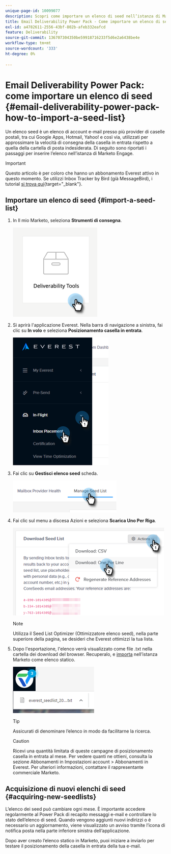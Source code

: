 ```yaml
---
unique-page-id: 10099077
description: Scopri come importare un elenco di seed nell’istanza di Marketo Engage.
title: Email Deliverability Power Pack - Come importare un elenco di seed
exl-id: a4782611-2556-43bf-802b-afeb332eafcd
feature: Deliverability
source-git-commit: 136707304350be59918716233f5d6e2a6438be4e
workflow-type: tm+mt
source-wordcount: '333'
ht-degree: 0%

---
```


# Email Deliverability Power Pack: come importare un elenco di seed {#email-deliverability-power-pack-how-to-import-a-seed-list}

Un elenco seed è un elenco di account e-mail presso più provider di caselle postali, tra cui Google Apps, Hotmail, Yahoo! e così via, utilizzati per approssimare la velocità di consegna della casella in entrata rispetto a quella della cartella di posta indesiderata. Di seguito sono riportati i passaggi per inserire l’elenco nell’istanza di Marketo Engage.

>[!IMPORTANT]
>
>Questo articolo è per coloro che hanno un abbonamento Everest attivo in questo momento. Se utilizzi Inbox Tracker by Bird (già MessageBird), i tutorial [si trova qui](/help/marketo/product-docs/email-marketing/deliverability/inbox-tracker/inbox-tracker-tutorials.md){target="_blank"}.

## Importare un elenco di seed {#import-a-seed-list}

1. In Il mio Marketo, seleziona **Strumenti di consegna**.

   ![](assets/email-deliverability-power-pack-1.png)

1. Si aprirà l&#39;applicazione Everest. Nella barra di navigazione a sinistra, fai clic su **In volo** e seleziona **Posizionamento casella in entrata**.

   ![](assets/email-deliverability-power-pack-2.png)

1. Fai clic su **Gestisci elenco seed** scheda.

   ![](assets/email-deliverability-power-pack-3.png)

1. Fai clic sul menu a discesa Azioni e seleziona **Scarica Uno Per Riga**.

   ![](assets/email-deliverability-power-pack-4.png)

   >[!NOTE]
   >
   >Utilizza il Seed List Optimizer (Ottimizzatore elenco seed), nella parte superiore della pagina, se desideri che Everest ottimizzi la tua lista.

1. Dopo l&#39;esportazione, l&#39;elenco verrà visualizzato come file .txt nella cartella dei download del browser. Recuperalo, e [importa](/help/marketo/getting-started/quick-wins/import-a-list-of-people.md) nell’istanza Marketo come elenco statico.

   ![](assets/email-deliverability-power-pack-5.png)

   >[!TIP]
   >
   >Assicurati di denominare l’elenco in modo da facilitarne la ricerca.

   >[!CAUTION]
   >
   >Ricevi una quantità limitata di queste campagne di posizionamento casella in entrata al mese. Per vedere quanti ne ottieni, consulta la sezione Abbonamenti in Impostazioni account > Abbonamenti in Everest. Per ulteriori informazioni, contattare il rappresentante commerciale Marketo.

## Acquisizione di nuovi elenchi di seed {#acquiring-new-seedlists}

L’elenco dei seed può cambiare ogni mese. È importante accedere regolarmente al Power Pack di recapito messaggi e-mail e controllare lo stato dell’elenco di seed. Quando vengono aggiunti nuovi indirizzi o è necessario un aggiornamento, viene visualizzato un avviso tramite l’icona di notifica posta nella parte inferiore sinistra dell’applicazione.

Dopo aver creato l’elenco statico in Marketo, puoi iniziare a inviarlo per testare il posizionamento della casella in entrata della tua e-mail.
